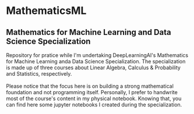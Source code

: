 # MathematicsML

## Mathematics for Machine Learning and Data Science Specialization
Repository for pratice while I'm undertaking DeepLearningAI's Mathematics for Machine Learning anda Data Science Specialization. The specialization is made up of three courses about Linear Algebra, Calculus & Probability and Statistics, respectively. 
<br>
<br>
Please notice that the focus here is on building a strong mathematical foundation and not programming itself. Personally, I prefer to handwrite most of the course's content in my physical notebook. Knowing that, you can find here some jupyter notebooks I created during the specialization.
